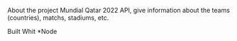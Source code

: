 About the project
Mundial Qatar 2022 API, give information about the teams (countries), matchs, stadiums, etc.


Built Whit 
*Node
